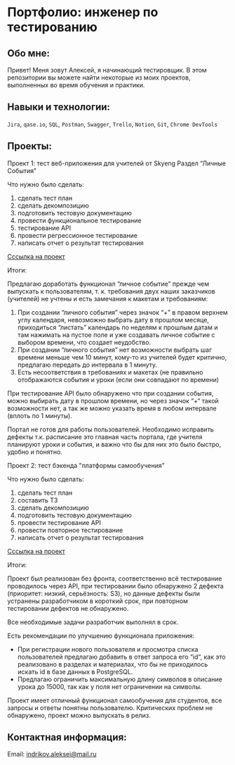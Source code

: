# Портфолио: инженер по тестированию

## Обо мне:

Привет! Меня зовут Алексей, я начинающий тестировщик.
В этом репозитории вы можете найти некоторые из моих проектов, выполненных во время обучения и практики.

## Навыки и технологии:

``Jira``, ``qase.io``, ``SQL``, ``Postman``, ``Swagger``, ``Trello``, ``Notion``, ``Git``, ``Chrome DevTools``

## Проекты:

Проект 1: тест веб-приложения для учителей от Skyeng Раздел “Личные События”

Что нужно было сделать:

1. сделать тест план
2. сделать декомпозицию
3. подготовить тестовую документацию
4. провести функциональное тестирование
5. тестирование API
6. провести регрессионное тестирование
7. написать отчет о результат тестирования

[Сссылка на проект](https://raspy-bucket-6c5.notion.site/1-2-151c12d11c43434183aa11bf31eb9a5e?pvs=4)

Итоги:

Предлагаю доработать функционал “личное событие” прежде чем выпускать к пользователям, т. к. требования двух наших заказчиков (учителей) не учтены и есть замечания к макетам и требованиям:

1. При создании “личного события” через значок “+” в правом верхнем углу календаря, невозможно выбрать дату в прошлом месяце, приходиться “листать” календарь по неделям к прошлым датам и там нажимать на пустое поле и уже создавать личное событие с выбором времени, что создает неудобство.
2. При создании “личного события” нет возможности выбрать шаг времени меньше чем 10 минут, кому-то из учителей будет критично, предлагаю передать до интервала в 1 минуту.
3. Есть несоответствия в требованиях и макетах (не правильно отображаются события и уроки (если они совпадают по времени)

При тестирование API было обнаружено что при создании события, можно выбирать дату в прошлом времени, но через значок “+“ такой возможности нет, а так же можно указать время в любом интервале (вплоть по 1 минуты).

Портал не готов для работы пользователей. Необходимо исправить дефекты т.к. расписание это главная часть портала, где учителя планируют уроки и события, и важно что бы для них это было быстро, удобно и понятно.

Проект 2: тест бэкенда "платформы самообучения"

Что нужно было сделать:

1. сделать тест план
2. составить ТЗ
3. сделать декомпозицию
4. подготовить тестовую документацию
5. провести тестирование API
6. провести повторное тестирование
7. написать отчет о результат тестирования

[Сссылка на проект](https://raspy-bucket-6c5.notion.site/dc96e3cc3248499e81b1e28de05c5101?pvs=4)

Итоги:

Проект был реализован без фронта, соответственно всё тестирование проводилось через API, при тестировании было обнаружено 2 дефекта (приоритет: низкий, серьёзность: S3), но данные дефекты были устранены разработчиком в короткий срок, при повторном тестировании дефектов не обнаружено.

Все необходимые задачи разработчик выполнял в срок.

Есть рекомендации по улучшению функционала приложения:

- При регистрации нового пользователя и просмотра списка пользователей предлагаю добавить в ответ запроса его “id“, как это реализовано в разделах и материалах, что бы не приходилось искать id в базе данных в PostgreSQL.
- Предлагаю ограничить максимальную длину символов в описание урока до 15000, так как у поля нет ограничении на символы.

Проект имеет отличный функционал самообучения для студентов, все запросы и ответы понятны пользователю. Критических проблем не обнаружено, проект можно выпускать в релиз.

## Контактная информация:

Email: indrikov.aleksei@mail.ru
